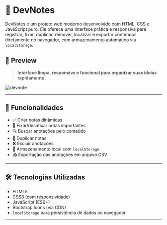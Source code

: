 # 📝 DevNotes

DevNotes é um projeto web moderno desenvolvido com HTML, CSS e JavaScript puro. Ele oferece uma interface prática e responsiva para registrar, fixar, duplicar, remover, localizar e exportar conteúdos diretamente no navegador, com armazenamento automático via `localStorage`.

## 📸 Preview

> **Interface limpa, responsiva e funcional para organizar suas ideias rapidamente.**

![devnote](https://github.com/user-attachments/assets/6973f43d-867c-4fcc-a0a3-19c9da119320)

---

## 🚀 Funcionalidades

- ✅ Criar notas dinâmicas
- 📌 Fixar/desafixar notas importantes
- 🔍 Buscar anotações pelo conteúdo
- 📑 Duplicar notas
- ❌ Excluir anotações
- 💾 Armazenamento local com `localStorage`
- 📤 Exportação das anotações em arquivo CSV

---

## 🛠️ Tecnologias Utilizadas

- HTML5
- CSS3 (com responsividade)
- JavaScript (ES6+)
- Bootstrap Icons (via CDN)
- `localStorage` para persistência de dados no navegador
  
---


